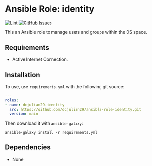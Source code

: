 # Ansible Role: identity

[![Lint](https://github.com/dcjulian29/ansible-role-identity/actions/workflows/lint.yml/badge.svg)](https://github.com/dcjulian29/ansible-role-identity/actions/workflows/lint.yml) [![GitHub Issues](https://img.shields.io/github/issues-raw/dcjulian29/ansible-role-identity.svg)](https://github.com/dcjulian29/ansible-role-identity/issues)

This an Ansible role to manage users and groups within the OS space.

## Requirements

- Active Internet Connection.

## Installation

To use, use `requirements.yml` with the following git source:

```yaml
---
roles:
- name: dcjulian29.identity
  src: https://github.com/dcjulian29/ansible-role-identity.git
  version: main
  ```

Then download it with `ansible-galaxy`:

```shell
ansible-galaxy install -r requirements.yml
```

## Dependencies

- None
